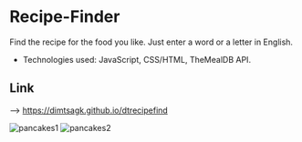 # Recipe-Finder
Find the recipe for the food you like. Just enter a word or a letter in English.
- Technologies used: JavaScript, CSS/HTML, TheMealDB API.

## Link
--> https://dimtsagk.github.io/dtrecipefind

![pancakes1](https://github.com/user-attachments/assets/efb27fbe-183b-4054-a03c-ddf7f83c7938)
![pancakes2](https://github.com/user-attachments/assets/860886bb-a60c-4861-90ca-cda8e08608b8)
